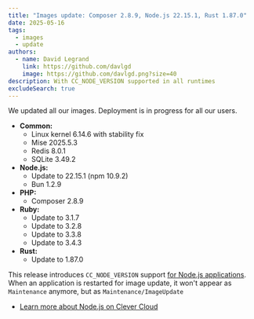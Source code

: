 ```yaml
---
title: "Images update: Composer 2.8.9, Node.js 22.15.1, Rust 1.87.0"
date: 2025-05-16
tags:
  - images
  - update
authors:
  - name: David Legrand
    link: https://github.com/davlgd
    image: https://github.com/davlgd.png?size=40
description: With CC_NODE_VERSION supported in all runtimes
excludeSearch: true
---
```


We updated all our images. Deployment is in progress for all our users.

* **Common:**
  * Linux kernel 6.14.6 with stability fix
  * Mise 2025.5.3
  * Redis 8.0.1
  * SQLite 3.49.2
* **Node.js:**
  * Update to 22.15.1 (npm 10.9.2)
  * Bun 1.2.9
* **PHP:**
  * Composer 2.8.9
* **Ruby:**
  * Update to 3.1.7
  * Update to 3.2.8
  * Update to 3.3.8
  * Update to 3.4.3
* **Rust:**
  * Update to 1.87.0

This release introduces `CC_NODE_VERSION` support [for Node.js applications](/developers/changelog/2025/05-16-node-versions/). When an application is restarted for image update, it won't appear as `Maintenance` anymore, but as `Maintenance/ImageUpdate`

- [Learn more about Node.js on Clever Cloud](/developers/doc/applications/nodejs)
